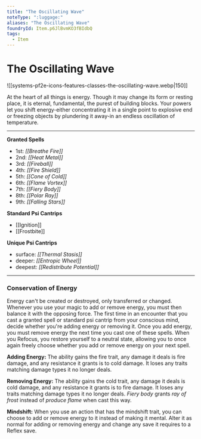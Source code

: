 ```yaml
---
title: "The Oscillating Wave"
noteType: ":luggage:"
aliases: "The Oscillating Wave"
foundryId: Item.p6JlBvmKO3fBIdbQ
tags:
  - Item
---
```


# The Oscillating Wave
![[systems-pf2e-icons-features-classes-the-oscillating-wave.webp|150]]

At the heart of all things is energy. Though it may change its form or resting place, it is eternal, fundamental, the purest of building blocks. Your powers let you shift energy-either concentrating it in a single point to explosive end or freezing objects by plundering it away-in an endless oscillation of temperature.

* * *

**Granted Spells**

*   1st: _[[Breathe Fire]]_
*   2nd: _[[Heat Metal]]_
*   3rd: _[[Fireball]]_
*   4th: _[[Fire Shield]]_
*   5th: _[[Cone of Cold]]_
*   6th: _[[Flame Vortex]]_
*   7th: _[[Fiery Body]]_
*   8th: _[[Polar Ray]]_
*   9th: _[[Falling Stars]]_

**Standard Psi Cantrips**

*   [[Ignition]]
*   [[Frostbite]]

**Unique Psi Cantrips**

*   surface: _[[Thermal Stasis]]_
*   deeper: _[[Entropic Wheel]]_
*   deepest: _[[Redistribute Potential]]_

* * *

### **Conservation of Energy**

Energy can't be created or destroyed, only transferred or changed. Whenever you use your magic to add or remove energy, you must then balance it with the opposing force. The first time in an encounter that you cast a granted spell or standard psi cantrip from your conscious mind, decide whether you're adding energy or removing it. Once you add energy, you must remove energy the next time you cast one of these spells. When you Refocus, you restore yourself to a neutral state, allowing you to once again freely choose whether you add or remove energy on your next spell.

**Adding Energy:** The ability gains the fire trait, any damage it deals is fire damage, and any resistance it grants is to cold damage. It loses any traits matching damage types it no longer deals.

**Removing Energy:** The ability gains the cold trait, any damage it deals is cold damage, and any resistance it grants is to fire damage. It loses any traits matching damage types it no longer deals. _Fiery body_ grants _ray of frost_ instead of _produce flame_ when cast this way.

**Mindshift:** When you use an action that has the mindshift trait, you can choose to add or remove energy to it instead of making it mental. Alter it as normal for adding or removing energy and change any save it requires to a Reflex save.
